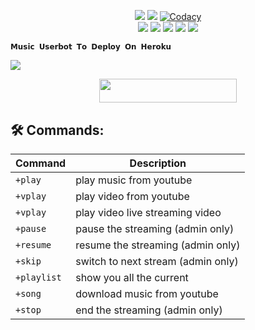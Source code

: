 </p>
<p align="center">
    <a href="https://www.python.org/" alt="made-with-python"> <img src="https://img.shields.io/badge/Made%20with-Python-black.svg?style=flat-square&logo=python&logoColor=blue&color=red" /></a>
    <a href="https://github.com/Zaen-ubot/ZaenMusic/graphs/commit-activity" alt="Maintenance"> <img src="https://img.shields.io/badge/Maintained%3F-yes-red.svg?style=flat-square" /></a>
    <a href="https://app.codacy.com/gh/Zaen-ubot/ZaenMusic/dashboard"> <img src="https://img.shields.io/codacy/grade/a723cb464d5a4d25be3152b5d71de82d?color=red&logo=codacy&style=flat-square" alt="Codacy" /></a><br>
    <a href="https://github.com/Zaen-ubot/ZaenMusic"> <img src="https://img.shields.io/github/repo-size/Zaen-ubot/ZaenMusic?color=red&logo=github&logoColor=blue&style=flat-square" /></a>
    <a href="https://github.com/Zaen-ubot/ZaenMusic/commits/main"> <img src="https://img.shields.io/github/last-commit/Zaen-ubot/ZaenMusic?color=red&logo=github&logoColor=blue&style=flat-square" /></a>
    <a href="https://github.com/Zaen-ubot/ZaenMusic/issues"> <img src="https://img.shields.io/github/issues/Zaen-ubot/ZaenMusic?color=red&logo=github&logoColor=blue&style=flat-square" /></a>
    <a href="https://github.com/Zaen-ubot/ZaenMusic/network/members"> <img src="https://img.shields.io/github/forks/Zaen-ubot/ZaenMusic?color=red&logo=github&logoColor=blue&style=flat-square" /></a>  
    <a href="https://github.com/Zaen-ubot/ZaenMusic/network/members"> <img src="https://img.shields.io/github/stars/Zaen-ubot/ZaenMusic?color=red&logo=github&logoColor=blue&style=flat-square" /></a>  
</p>






    𝗠𝘂𝘀𝗶𝗰 𝗨𝘀𝗲𝗿𝗯𝗼𝘁 𝗧𝗼 𝗗𝗲𝗽𝗹𝗼𝘆 𝗢𝗻 𝗛𝗲𝗿𝗼𝗸𝘂
<img src="https://te.legra.ph/file/e4644f9eaa3fc3dc50484.jp">

<p align="center"><a href="https://heroku.com/deploy?template=https://github.com/heartmusicop/ZaenMusic"> <img src="https://img.shields.io/badge/Deploy%20To%20Heroku-blue?style=for-the-badge&logo=heroku" width="220" height="38.45"/></a></p>


## 🛠 Commands:
| Command | Description |
| ------ | ------ |
| `+play` | play music from youtube |
| `+vplay` | play video from youtube |
| `+vplay` | play video live streaming video |
| `+pause` | pause the streaming (admin only) |
| `+resume` | resume the streaming (admin only) |
| `+skip` | switch to next stream (admin only) |
| `+playlist` | show you all the current | stream list |
| `+song` | download music from youtube |
| `+stop` | end the streaming (admin only) |

